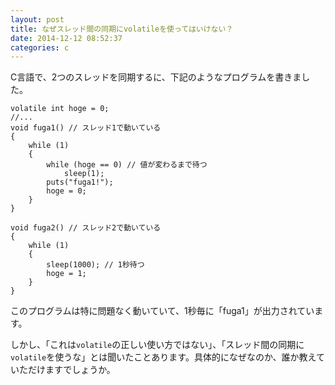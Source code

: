 ```yaml
---
layout: post
title: なぜスレッド間の同期にvolatileを使ってはいけない？
date: 2014-12-12 08:52:37
categories: c
---
```

<p>C言語で、2つのスレッドを同期するに、下記のようなプログラムを書きました。</p>

```
volatile int hoge = 0;
//...
void fuga1() // スレッド1で動いている
{
    while (1)
    {
        while (hoge == 0) // 値が変わるまで待つ
            sleep(1);
        puts("fuga1!");
        hoge = 0;
    }
}

void fuga2() // スレッド2で動いている
{
    while (1)
    {
        sleep(1000); // 1秒待つ
        hoge = 1;
    }
}
```

<p>このプログラムは特に問題なく動いていて、1秒毎に「fuga1」が出力されています。</p>

<p>しかし、「これは<code>volatile</code>の正しい使い方ではない」、「スレッド間の同期に<code>volatile</code>を使うな」とは聞いたことあります。具体的になぜなのか、誰か教えていただけますでしょうか。</p>
